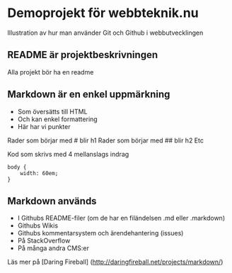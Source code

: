 # Demoprojekt för webbteknik.nu

Illustration av hur man använder Git och Github i webbutvecklingen

## README är projektbeskrivningen

Alla projekt bör ha en readme
## Markdown är en enkel uppmärkning
* Som översätts till HTML
* Och kan enkel formattering
* Här har vi punkter

Rader som börjar med # blir h1
Rader som börjar med ## blir h2
Etc

Kod som skrivs med 4 mellanslags indrag

	body {
		width: 60em;
	}
## Markdown används
* I Githubs README-filer (om de har en filändelsen .md eller .markdown)
* Githubs Wikis
* Githubs kommentarsystem och ärendehantering (issues)
* På StackOverflow
* På många andra CMS:er

Läs mer på [Daring Fireball] (http://daringfireball.net/projects/markdown/)
